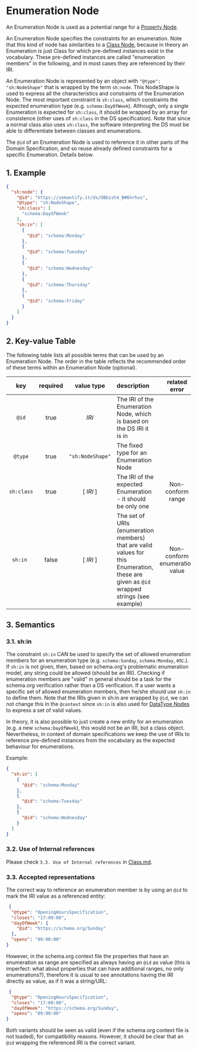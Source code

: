 # Enumeration Node

An Enumeration Node is used as a potential range for a [Property Node](./Property.md).

An Enumeration Node specifies the constraints for an enumeration. Note that this kind of node has similarities to a [Class Node](./Class.md), because in theory an Enumeration is just Class for which pre-defined instances exist in the vocabulary. These pre-defined instances are called "enumeration members" in the following, and in most cases they are referenced by their IRI.

An Enumeration Node is represented by an object with `"@type": "sh:NodeShape"` that is wrapped by the term `sh:node`. This NodeShape is used to express all the characteristics and constraints of the Enumeration Node. The most important constraint is `sh:class`, which constraints the expected enumeration type (e.g. `schema:DayOfWeek`). Although, only a single Enumeration is expected for `sh:class`, it should be wrapped by an array for consistence (other uses of `sh:class` in the DS specification). Note that since a normal class also uses `sh:class`, the software interpreting the DS must be able to differentiate between classes and enumerations.

The `@id` of an Enumeration Node is used to reference it in other parts of the Domain Specification, and so reuse already defined constraints for a specific Enumeration. Details below.


## 1. Example

```json
{
  "sh:node": {
    "@id": "https://semantify.it/ds/OBbzsh4_B#6hrhus",
    "@type": "sh:NodeShape",
    "sh:class": [
      "schema:DayOfWeek"
    ],
    "sh:in": [
      {
        "@id": "schema:Monday"
      },
      {
        "@id": "schema:Tuesday"
      },
      {
        "@id": "schema:Wednesday"
      },
      {
        "@id": "schema:Thursday"
      },
      {
        "@id": "schema:Friday"
      }
    ]
  }
}
```

## 2. Key-value Table

The following table lists all possible terms that can be used by an Enumeration Node. The order in the table reflects the recommended order of these terms within an Enumeration Node (optional).

| key | required | value type | description | related error |
| :---: | :---: | :---: | :--- | :---: |
| `@id` | true | *IRI* | The IRI of the Enumeration Node, which is based on the DS IRI it is in |
| `@type` | true | `"sh:NodeShape"` | The fixed type for an Enumeration Node |
| `sh:class` | true | [ *IRI* ] | The IRI of the expected Enumeration - it should be only one | Non-conform range |
| `sh:in `| false | [ *IRI* ]  | The set of URIs (enumeration members) that are valid values for this Enumeration, these are given as `@id` wrapped strings (see example) | Non-conform enumeration value |

## 3. Semantics

### 3.1. sh:in

The constraint `sh:in` CAN be used to specify the set of allowed enumeration members for an enumeration type (e.g. `schema:Sunday`, `schema:Monday`, etc.). If `sh:in` is not given, then, based on schema.org's problematic enumeration model, any string could be allowed (should be an IRI). Checking if enumeration members are "valid" in general should be a task for the schema.org verification rather than a DS verification. If a user wants a specific set of allowed enumeration members, then he/she should use `sh:in` to define them.  Note that the IRIs given in sh:in are wrapped by `@id`, we can not change this in the `@context` since `sh:in` is also used for [DataType Nodes](./DataType.md) to express a set of valid values.

In theory, it is also possible to just create a new entity for an enumeration (e.g. a new `schema:DayOfWeek`), this would not be an IRI, but a class object. Nevertheless, in context of domain specifications we keep the use of IRIs to reference pre-defined instances from the vocabulary as the expected behaviour for enumerations.

Example:

```json
{
  "sh:in": [
    {
      "@id": "schema:Monday"
    },
    {
      "@id": "schema:Tuesday"
    },
    {
      "@id": "schema:Wednesday"
    }
  ]
}
```

### 3.2. Use of Internal references

Please check `3.3. Use of Internal references` in [Class.md](./Class.md).

### 3.3. Accepted representations

The correct way to reference an enumeration member is by using an `@id` to mark the IRI value as a referenced entity:

```json
 {
  "@type": "OpeningHoursSpecification",
  "closes": "17:00:00",
  "dayOfWeek": {
    "@id": "https://schema.org/Sunday"
  },
  "opens": "09:00:00"
}
```

However, in the schema.org context file the properties that have an enumeration as range are specified as always having an `@id` as value (this is imperfect: what about properties that can have additional ranges, no only enumerations?), therefore it is usual to see annotations having the IRI directly as value, as if it was a string/URL:

```json
 {
  "@type": "OpeningHoursSpecification",
  "closes": "17:00:00",
  "dayOfWeek": "https://schema.org/Sunday",
  "opens": "09:00:00"
}
```

Both variants should be seen as valid (even if the schema.org context file is not loaded), for compatibility reasons. However, it should be clear that an `@id` wrapping the referenced IRI is the correct variant.